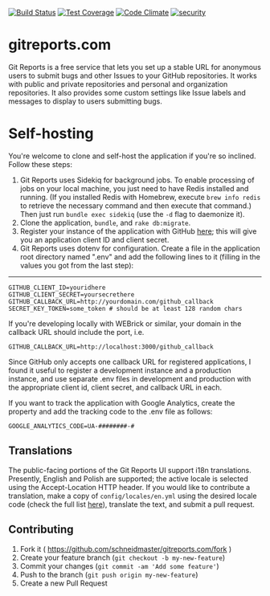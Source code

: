 [![Build Status](https://circleci.com/gh/schneidmaster/gitreports.com.svg?style=shield)](https://circleci.com/gh/schneidmaster/gitreports.com)
[![Test Coverage](https://codeclimate.com/github/schneidmaster/gitreports.com/badges/coverage.svg)](https://codeclimate.com/github/schneidmaster/gitreports.com/coverage)
[![Code Climate](https://codeclimate.com/github/schneidmaster/gitreports.com/badges/gpa.svg)](https://codeclimate.com/github/schneidmaster/gitreports.com)
[![security](https://hakiri.io/github/schneidmaster/gitreports.com/master.svg)](https://hakiri.io/github/schneidmaster/gitreports.com/master)

gitreports.com
================

Git Reports is a free service that lets you set up a stable URL for anonymous users to submit bugs and other Issues to your GitHub repositories.  It works with public and private repositories and personal and organization repositories.  It also provides some custom settings like Issue labels and messages to display to users submitting bugs.

Self-hosting
================

You're welcome to clone and self-host the application if you're so inclined.  Follow these steps:

1. Git Reports uses Sidekiq for background jobs. To enable processing of jobs on your local machine, you just need to have Redis installed and running. (If you installed Redis with Homebrew, execute `brew info redis` to retrieve the necessary command and then execute that command.) Then just run `bundle exec sidekiq` (use the `-d` flag to daemonize it).
2. Clone the application, `bundle`, and `rake db:migrate`.
3. Register your instance of the application with GitHub [here](https://github.com/settings/applications/new); this will give you an application client ID and client secret.
4. Git Reports uses dotenv for configuration.  Create a file in the application root directory named ".env" and add the following lines to it (filling in the values you got from the last step):

---

    GITHUB_CLIENT_ID=youridhere
    GITHUB_CLIENT_SECRET=yoursecrethere
    GITHUB_CALLBACK_URL=http://yourdomain.com/github_callback
    SECRET_KEY_TOKEN=some_token # should be at least 128 random chars

If you're developing locally with WEBrick or similar, your domain in the callback URL should include the port, i.e.

    GITHUB_CALLBACK_URL=http://localhost:3000/github_callback

Since GitHub only accepts one callback URL for registered applications, I found it useful to register a development instance and a production instance, and use separate .env files in development and production with the appropriate client id, client secret, and callback URL in each.

If you want to track the application with Google Analytics, create the property and add the tracking code to the .env file as follows:

    GOOGLE_ANALYTICS_CODE=UA-########-#

## Translations

The public-facing portions of the Git Reports UI support i18n translations. Presently, English and Polish are supported; the active locale is selected using the Accept-Location HTTP header. If you would like to contribute a translation, make a copy of `config/locales/en.yml` using the desired locale code (check the full list [here](http://www.roseindia.net/tutorials/I18N/locales-list.shtml)), translate the text, and submit a pull request.

## Contributing

1. Fork it ( https://github.com/schneidmaster/gitreports.com/fork )
2. Create your feature branch (`git checkout -b my-new-feature`)
3. Commit your changes (`git commit -am 'Add some feature'`)
4. Push to the branch (`git push origin my-new-feature`)
5. Create a new Pull Request